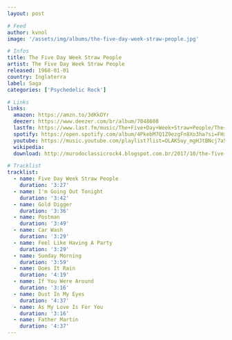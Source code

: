 ```yaml
---
layout: post

# Feed
author: kvnol
image: '/assets/img/albums/the-five-day-week-straw-people.jpg'

# Infos
title: The Five Day Week Straw People
artist: The Five Day Week Straw People
released: 1968-01-01
country: Inglaterra
label: Saga
categories: ['Psychedelic Rock']

# Links
links:
  amazon: https://amzn.to/3dKkOYr
  deezer: https://www.deezer.com/br/album/7048608
  lastfm: https://www.last.fm/music/The+Five+Day+Week+Straw+People/The+Five+Day+Week+Straw+People
  spotify: https://open.spotify.com/album/4PkebM7Q1Z9ezgFn8Xo3ha?si=FHxaU7eDQ8iFpRz0cf1rug
  youtube: https://music.youtube.com/playlist?list=OLAK5uy_mgHJtBNcj7a56YtIK7SKq-lKrk9W1fO3c
  wikipedia:
  download: http://murodoclassicrock4.blogspot.com.br/2017/10/the-five-day-week-straw-people-1968.html

# Tracklist
tracklist:
  - name: Five Day Week Straw People
    duration: '3:27'
  - name: I'm Going Out Tonight
    duration: '3:42'
  - name: Gold Digger
    duration: '3:36'
  - name: Postman
    duration: '3:49'
  - name: Car Wash
    duration: '3:29'
  - name: Feel Like Having A Party
    duration: '3:29'
  - name: Sunday Morning
    duration: '3:59'
  - name: Does It Rain
    duration: '4:19'
  - name: If You Were Around
    duration: '3:16'
  - name: Dust In My Eyes
    duration: '4:37'
  - name: As My Love Is For You
    duration: '3:16'
  - name: Father Martin
    duration: '4:37'
---
```

